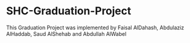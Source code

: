 # SHC-Graduation-Project
This Graduation Project was implemented by Faisal AlDahash, Abdulaziz AlHaddab, Saud AlShehab and Abdullah AlWabel

